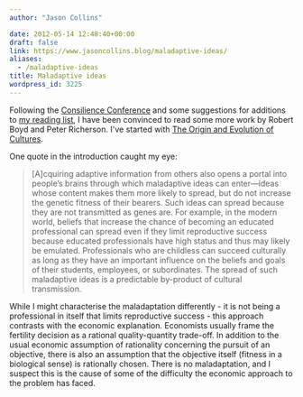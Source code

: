 ```yaml
---
author: "Jason Collins"

date: 2012-05-14 12:48:40+00:00
draft: false
link: https://www.jasoncollins.blog/maladaptive-ideas/
aliases:
  - /maladaptive-ideas
title: Maladaptive ideas
wordpress_id: 3225
---
```


Following the [Consilience Conference](https://www.jasoncollins.blog/consilience-conference-afterthoughts/) and some suggestions for additions to [my reading list](https://www.jasoncollins.blog/economics-and-evolutionary-biology-reading-list/), I have been convinced to read some more work by Robert Boyd and Peter Richerson. I've started with [The Origin and Evolution of Cultures](https://www.jasoncollins.blog/boyd-and-richersons-the-origin-and-evolution-of-cultures/).

One quote in the introduction caught my eye:


<blockquote>[A]cquiring adaptive information from others also opens a portal into people’s brains through which maladaptive ideas can enter—ideas whose content makes them more likely to spread, but do not increase the genetic fitness of their bearers. Such ideas can spread because they are not transmitted as genes are. For example, in the modern world, beliefs that increase the chance of becoming an educated professional can spread even if they limit reproductive success because educated professionals have high status and thus may likely be emulated. Professionals who are childless can succeed culturally as long as they have an important influence on the beliefs and goals of their students, employees, or subordinates. The spread of such maladaptive ideas is a predictable by-product of cultural transmission.</blockquote>


While I might characterise the maladaptation differently - it is not being a professional in itself that limits reproductive success - this approach contrasts with the economic explanation. Economists usually frame the fertility decision as a rational quality-quantity trade-off. In addition to the usual economic assumption of rationality concerning the pursuit of an objective, there is also an assumption that the objective itself (fitness in a biological sense) is rationally chosen. There is no maladaptation, and I suspect this is the cause of some of the difficulty the economic approach to the problem has faced.
